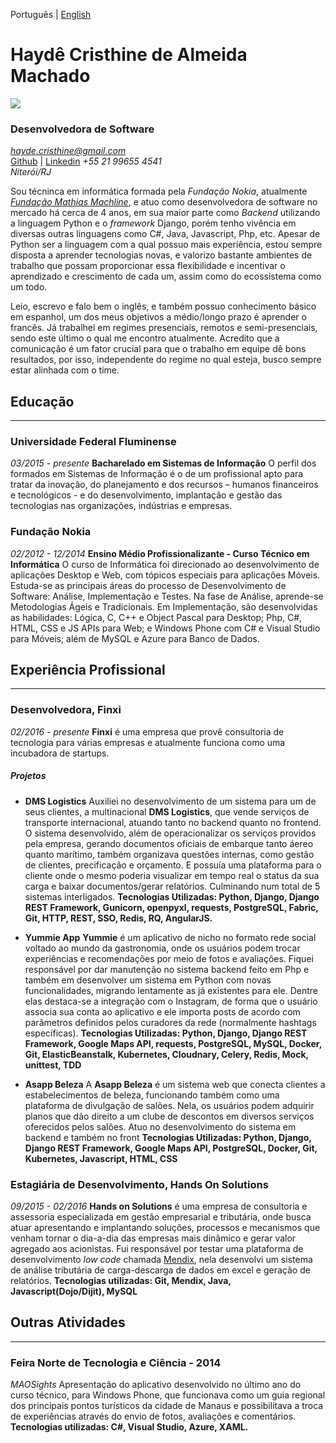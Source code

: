 Português | [English](en.md)
# Haydê Cristhine de Almeida Machado

![](https://pt.gravatar.com/userimage/155115996/55bbd348440367fa92c4ebb252427885.jpg?size=200)

### Desenvolvedora de Software
*[hayde.cristhine@gmail.com](mailto:hayde.cristhine@gmail.com)*  
[Github](https://github.com/haycristhine) | [Linkedin](https://www.linkedin.com/in/hayde-machado/)
*+55 21 99655 4541*  
*Niterói/RJ*  

Sou técninca em informática formada pela  *Fundação Nokia*, atualmente [*Fundação Mathias Machline*](https://www.fundacaomatiasmachline.org.br/), e atuo como desenvolvedora de software no mercado há cerca de 4 anos, em sua maior parte como *Backend* utilizando a linguagem Python e o *framework* Django, porém tenho vivência em diversas outras linguagens como C#, Java, Javascript, Php, etc. Apesar de Python ser a linguagem com a qual possuo mais experiência, estou sempre disposta a aprender tecnologias novas, e valorizo bastante ambientes de trabalho que possam proporcionar essa flexibilidade e incentivar o aprendizado e crescimento de cada um, assim como do ecossistema como um todo.  

Leio, escrevo e falo bem o inglês, e também possuo conhecimento básico em espanhol, um dos meus objetivos a médio/longo prazo é aprender o francês. Já trabalhei em regimes presenciais, remotos e semi-presenciais, sendo este último o qual me encontro atualmente. Acredito que a comunicação é um fator crucial para que o trabalho em equipe dê bons resultados, por isso, independente do regime no qual esteja, busco sempre estar alinhada com o time.

## Educação
---
### Universidade Federal Fluminense
*03/2015 - presente*
**Bacharelado em Sistemas de Informação**
O perfil dos formados em Sistemas de Informação é o de um profissional apto para tratar da inovação, do planejamento e dos recursos – humanos financeiros e tecnológicos - e do  desenvolvimento, implantação e gestão das tecnologias nas organizações, indústrias e empresas.

### Fundação Nokia
*02/2012 - 12/2014*
**Ensino Médio Profissionalizante - Curso Técnico em Informática** 
O curso de Informática foi direcionado ao desenvolvimento de aplicações Desktop e Web, com tópicos especiais para aplicações Móveis. Estuda-se as principais áreas do processo de Desenvolvimento de Software: Análise, Implementação e Testes. Na fase de Análise, aprende-se Metodologias Ágeis e Tradicionais. Em Implementação, são desenvolvidas as habilidades: Lógica, C, C++ e Object Pascal para Desktop; Php, C#, HTML, CSS e JS APIs para Web; e Windows Phone com C# e Visual Studio para Móveis; além de MySQL e Azure para Banco de Dados.

## Experiência Profissional
---
### Desenvolvedora, Finxi
*02/2016 - presente*
**Finxi** é uma empresa que provê consultoria de tecnologia para várias empresas e atualmente funciona como uma incubadora de startups. 
##### Projetos
  * **DMS Logistics**
Auxiliei no desenvolvimento de um sistema para um de seus clientes, a multinacional **DMS Logistics**, que vende serviços de transporte internacional, atuando tanto no backend quanto no frontend. O sistema desenvolvido, além de operacionalizar os serviços providos pela empresa, gerando documentos oficiais de embarque tanto áereo quanto marítimo, também organizava questões internas, como gestão de clientes, precificação e orçamento. E possuía uma plataforma para o cliente onde o mesmo poderia visualizar em tempo real o status da sua carga e baixar documentos/gerar relatórios. Culminando num total de 5 sistemas interligados.
**Tecnologias Utilizadas: Python, Django, Django REST Framework, Gunicorn, openpyxl, requests, PostgreSQL, Fabric, Git, HTTP, REST, SSO, Redis, RQ, AngularJS.**

  * **Yummie App**
**Yummie** é um aplicativo de nicho no formato rede social voltado ao mundo da gastronomia, onde os usuários podem trocar experiências e recomendações por meio de fotos e avaliações. Fiquei responsável por dar manutenção no sistema backend feito em Php e também em desenvolver um sistema em Python com novas funcionalidades, migrando lentamente as já existentes para ele. Dentre elas destaca-se a integração com o Instagram, de forma que o usuário associa sua conta ao aplicativo e ele importa posts de acordo com parâmetros definidos pelos curadores da rede (normalmente hashtags específicas).
**Tecnologias Utilizadas: Python, Django, Django REST Framework, Google Maps API, requests, PostgreSQL, MySQL, Docker, Git, ElasticBeanstalk, Kubernetes, Cloudnary, Celery, Redis, Mock, unittest, TDD**

  * **Asapp Beleza**
A **Asapp Beleza** é um sistema web que conecta clientes a estabelecimentos de beleza, funcionando também como uma plataforma de divulgação de salões. Nela, os usuários podem adquirir planos que dão direito a um clube de descontos em diversos serviços oferecidos pelos salões. Atuo no desenvolvimento do sistema em backend e também no front
**Tecnologias Utilizadas: Python, Django, Django REST Framework, Google Maps API, PostgreSQL, Docker, Git, Kubernetes, Javascript, HTML, CSS**

### Estagiária de Desenvolvimento, Hands On Solutions
*09/2015 - 02/2016*
**Hands on Solutions** é uma empresa de consultoria e assessoria especializada em gestão empresarial e tributária, onde busca atuar apresentando e implantando soluções, processos e mecanismos que venham tornar o dia-a-dia das empresas mais dinâmico e  gerar valor agregado aos acionistas. Fui responsável por testar uma plataforma de desenvolvimento *low code* chamada [Mendix](https://www.mendix.com/), nela desenvolvi um sistema de análise tributária de carga-descarga de dados em excel e geração de relatórios.
**Tecnologias utilizadas: Git, Mendix, Java, Javascript(Dojo/Dijit), MySQL**

## Outras Atividades
----
### Feira Norte de Tecnologia e Ciência - 2014
*MAOSights*
Apresentação do aplicativo desenvolvido no último ano do curso técnico, para Windows Phone, que funcionava como um guia regional dos principais pontos turísticos da cidade de Manaus e possibilitava a troca de experiências através do envio de fotos, avaliações e comentários.
**Tecnologias utilizadas: C#, Visual Studio, Azure, XAML.**
